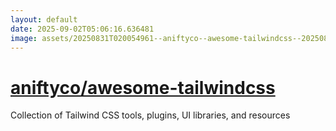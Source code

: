```yaml
---
layout: default
date: 2025-09-02T05:06:16.636481
image: assets/20250831T020054961--aniftyco--awesome-tailwindcss--20250831T020823923--cropped.png
---
```


# [aniftyco/awesome-tailwindcss](https://github.com/aniftyco/awesome-tailwindcss)

Collection of Tailwind CSS tools, plugins, UI libraries, and resources
